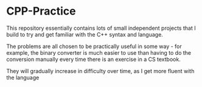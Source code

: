 # CPP-Practice
 
 This repository essentially contains lots of small independent projects that I build to try and get familiar with the C++ syntax and language.
 
 The problems are all chosen to be practically useful in some way - for example, the binary converter is much easier to use than having to do the conversion manually every time there is an exercise in a CS textbook.
 
 They will gradually increase in difficulty over time, as I get more fluent with the language
